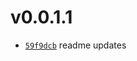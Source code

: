 # v0.0.1.1
 * [`59f9dcb`](https://github.com/lucaspopp0/hass-updatemanager/commit/59f9dcb) readme updates

